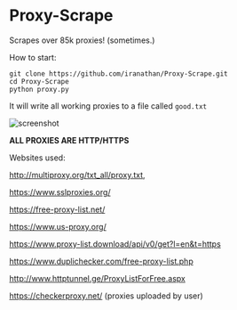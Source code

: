 # Proxy-Scrape
Scrapes over 85k proxies! (sometimes.)


How to start:

```
git clone https://github.com/iranathan/Proxy-Scrape.git
cd Proxy-Scrape
python proxy.py
```

It will write all working proxies to a file called `good.txt`

![screenshot](https://i.ibb.co/hM05LRz/Screen-Shot-2019-07-01-at-20-25-37.png)

**ALL PROXIES ARE HTTP/HTTPS**

Websites used:

http://multiproxy.org/txt_all/proxy.txt,

https://www.sslproxies.org/

https://free-proxy-list.net/

https://www.us-proxy.org/

https://www.proxy-list.download/api/v0/get?l=en&t=https

https://www.duplichecker.com/free-proxy-list.php

http://www.httptunnel.ge/ProxyListForFree.aspx

https://checkerproxy.net/ (proxies uploaded by user)

